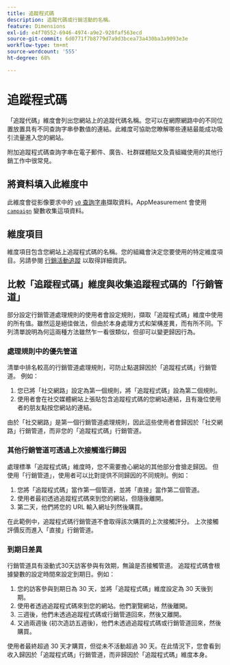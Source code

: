 ```yaml
---
title: 追蹤程式碼
description: 追蹤代碼或行銷活動的名稱。
feature: Dimensions
exl-id: e4f70552-6946-4974-a9e2-928faf563ecd
source-git-commit: 6d0771f7b8779d7a9d3bcea73a430ba3a9093e3e
workflow-type: tm+mt
source-wordcount: '555'
ht-degree: 68%

---
```


# 追蹤程式碼

「追蹤代碼」維度會列出您網站上的追蹤代碼名稱。您可以在網際網路中的不同位置放置具有不同查詢字串參數值的連結。此維度可協助您瞭解哪些連結最能成功吸引流量進入您的網站。

附加追蹤程式碼查詢字串在電子郵件、廣告、社群媒體貼文及貴組織使用的其他行銷工作中很常見。

## 將資料填入此維度中

此維度會從影像要求中的 [`v0` 查詢字串](/help/implement/validate/query-parameters.md)擷取資料。AppMeasurement 會使用 [`campaign`](/help/implement/vars/page-vars/campaign.md) 變數收集這項資料。

## 維度項目

維度項目包含您網站上追蹤程式碼的名稱。您的組織會決定您要使用的特定維度項目。另請參閱 [行銷活動追蹤](/help/implement/use-cases/campaign-tracking.md) 以取得詳細資訊。

## 比較「追蹤程式碼」維度與收集追蹤程式碼的「行銷管道」

部分設定行銷管道處理規則的使用者會設定規則，擷取「追蹤程式碼」維度中使用的所有值。雖然這是絕佳做法，但由於本身處理方式和架構差異，而有所不同。下列清單說明為何這兩種方法雖然乍一看很類似，但卻可以變更歸因行為。

### 處理規則中的優先管道

清單中排名較高的行銷管道處理規則，可防止點選歸因於「追蹤程式碼」行銷管道。 例如：

1. 您已將「社交網路」設定為第一個規則，將「追蹤程式碼」設為第二個規則。
2. 使用者會在社交媒體網站上張貼包含追蹤程式碼的您網站連結，且有幾位使用者的朋友點按您網站的連結。

由於「社交網路」是第一個行銷管道處理規則，因此這些使用者會歸因於「社交網路」行銷管道，而非您的「追蹤程式碼」行銷管道。

### 其他行銷管道可透過上次接觸進行歸因

處理標準「追蹤程式碼」維度時，您不需要擔心網站的其他部分會搶走歸因。 但使用「行銷管道」，使用者可以比對提供不同歸因的不同規則。例如：
1. 您將「追蹤程式碼」當作第一個管道，並將「直接」當作第二個管道。
2. 使用者最初透過追蹤程式碼來到您的網站，但隨後離開。
3. 第二天，他們將您的 URL 輸入網址列然後購買。

在此範例中，追蹤程式碼行銷管道不會取得該次購買的上次接觸評分。 上次接觸評價反而進入「直接」行銷管道。


### 到期日差異

行銷管道具有滾動式30天訪客參與有效期，無論是否接觸管道。 追蹤程式碼會根據變數的設定時間來設定到期日。例如：
1. 您的訪客參與到期日為 30 天，並將「追蹤程式碼」維度設定為 30 天後到期。
2. 使用者透過追蹤程式碼來到您的網站。他們瀏覽網站，然後離開。
3. 三週後，他們未透過追蹤程式碼或行銷管道回來，然後又離開。
4. 又過兩週後 (初次造訪五週後)，他們未透過追蹤程式碼或行銷管道回來，然後購買。

使用者最終超過 30 天才購買，但從未不活動超過 30 天。在此情況下，您會看到收入歸因於「追蹤程式碼」行銷管道，而非歸因於「追蹤程式碼」維度本身。



